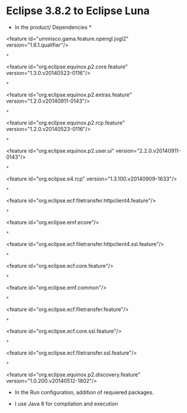# Eclipse 3.8.2 to Eclipse Luna

  * In the product/ Dependencies
    * 

&lt;feature id="ummisco.gama.feature.opengl.jogl2" version="1.6.1.qualifier"/&gt;


    * 

&lt;feature id="org.eclipse.equinox.p2.core.feature" version="1.3.0.v20140523-0116"/&gt;


    * 

&lt;feature id="org.eclipse.equinox.p2.extras.feature" version="1.2.0.v20140911-0143"/&gt;


    * 

&lt;feature id="org.eclipse.equinox.p2.rcp.feature" version="1.2.0.v20140523-0116"/&gt;


    * 

&lt;feature id="org.eclipse.equinox.p2.user.ui" version="2.2.0.v20140911-0143"/&gt;


    * 

&lt;feature id="org.eclipse.e4.rcp" version="1.3.100.v20140909-1633"/&gt;


    * 

&lt;feature id="org.eclipse.ecf.filetransfer.httpclient4.feature"/&gt;


    * 

&lt;feature id="org.eclipse.emf.ecore"/&gt;


    * 

&lt;feature id="org.eclipse.ecf.filetransfer.httpclient4.ssl.feature"/&gt;


    * 

&lt;feature id="org.eclipse.ecf.core.feature"/&gt;


    * 

&lt;feature id="org.eclipse.emf.common"/&gt;


    * 

&lt;feature id="org.eclipse.ecf.filetransfer.feature"/&gt;


    * 

&lt;feature id="org.eclipse.ecf.core.ssl.feature"/&gt;


    * 

&lt;feature id="org.eclipse.ecf.filetransfer.ssl.feature"/&gt;


    * 

&lt;feature id="org.eclipse.equinox.p2.discovery.feature" version="1.0.200.v20140512-1802"/&gt;



  * In the Run configuration, addition of requiered packages.

  * I use Java 8 for compilation and execution